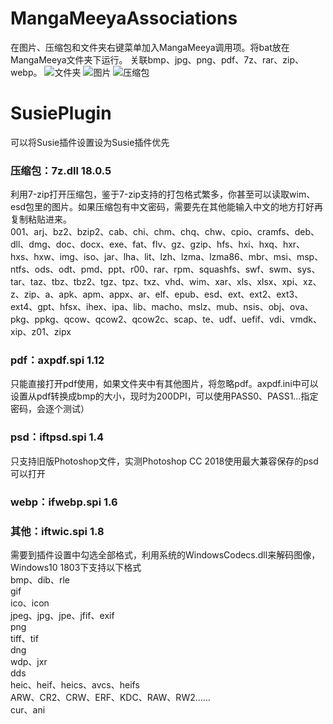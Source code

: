 # MangaMeeyaAssociations
在图片、压缩包和文件夹右键菜单加入MangaMeeya调用项。将bat放在MangaMeeya文件夹下运行。 关联bmp、jpg、png、pdf、7z、rar、zip、webp。
![文件夹](https://raw.githubusercontent.com/gameclamp/MangaMeeyaAssociations/master/screenshot/01.PNG)
![图片](https://raw.githubusercontent.com/gameclamp/MangaMeeyaAssociations/master/screenshot/02.PNG)
![压缩包](https://raw.githubusercontent.com/gameclamp/MangaMeeyaAssociations/master/screenshot/03.PNG)

# SusiePlugin  
可以将Susie插件设置设为Susie插件优先
### 压缩包：7z.dll 18.0.5  
利用7-zip打开压缩包，鉴于7-zip支持的打包格式繁多，你甚至可以读取wim、esd包里的图片。如果压缩包有中文密码，需要先在其他能输入中文的地方打好再复制粘贴进来。  
001、arj、bz2、bzip2、cab、chi、chm、chq、chw、cpio、cramfs、deb、dll、dmg、doc、docx、exe、fat、flv、gz、gzip、hfs、hxi、hxq、hxr、hxs、hxw、img、iso、jar、lha、lit、lzh、lzma、lzma86、mbr、msi、msp、ntfs、ods、odt、pmd、ppt、r00、rar、rpm、squashfs、swf、swm、sys、tar、taz、tbz、tbz2、tgz、tpz、txz、vhd、wim、xar、xls、xlsx、xpi、xz、z、zip、a、apk、apm、appx、ar、elf、epub、esd、ext、ext2、ext3、ext4、gpt、hfsx、ihex、ipa、lib、macho、mslz、mub、nsis、obj、ova、pkg、ppkg、qcow、qcow2、qcow2c、scap、te、udf、uefif、vdi、vmdk、xip、z01、zipx
### pdf：axpdf.spi 1.12
只能直接打开pdf使用，如果文件夹中有其他图片，将忽略pdf。axpdf.ini中可以设置从pdf转换成bmp的大小，现时为200DPI，可以使用PASS0、PASS1…指定密码，会逐个测试）
### psd：iftpsd.spi 1.4
只支持旧版Photoshop文件，实测Photoshop CC 2018使用最大兼容保存的psd可以打开
### webp：ifwebp.spi 1.6
### 其他：iftwic.spi 1.8
需要到插件设置中勾选全部格式，利用系统的WindowsCodecs.dll来解码图像，Windows10 1803下支持以下格式  
bmp、dib、rle  
gif  
ico、icon  
jpeg、jpg、jpe、jfif、exif  
png  
tiff、tif  
dng  
wdp、jxr  
dds  
heic、heif、heics、avcs、heifs  
ARW、CR2、CRW、ERF、KDC、RAW、RW2……  
cur、ani
